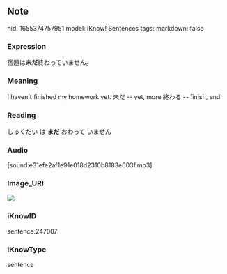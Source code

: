 ## Note
nid: 1655374757951
model: iKnow! Sentences
tags: 
markdown: false

### Expression
宿題は<b>未だ</b>終わっていません。

### Meaning
I haven't finished my homework yet.
未だ -- yet, more
終わる -- finish, end

### Reading
しゅくだい は <b>まだ</b> おわって いません

### Audio
[sound:e31efe2af1e91e018d2310b8183e603f.mp3]

### Image_URI
<img src="8a38d1fc69de50ac6c348f4745b52e5f.jpg">

### iKnowID
sentence:247007

### iKnowType
sentence
